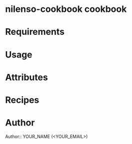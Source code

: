 # nilenso-cookbook cookbook

# Requirements

# Usage

# Attributes

# Recipes

# Author

Author:: YOUR_NAME (<YOUR_EMAIL>)
